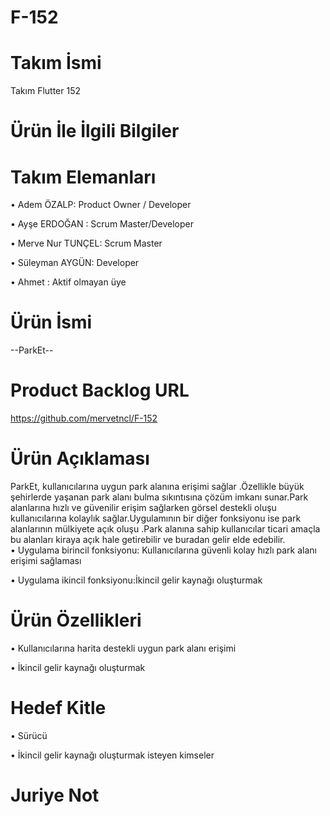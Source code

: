# F-152
# Takım İsmi

Takım Flutter 152

# Ürün İle İlgili Bilgiler

# Takım Elemanları
•	Adem ÖZALP: Product Owner / Developer

•	Ayşe ERDOĞAN :  Scrum Master/Developer

•	Merve Nur TUNÇEL: Scrum Master

•	Süleyman AYGÜN: Developer

•	Ahmet : Aktif olmayan üye 

# Ürün İsmi

--ParkEt--
# Product Backlog URL
https://github.com/mervetncl/F-152 

# Ürün Açıklaması

ParkEt, kullanıcılarına uygun park alanına erişimi sağlar .Özellikle büyük şehirlerde yaşanan park alanı bulma sıkıntısına çözüm imkanı sunar.Park alanlarına hızlı ve güvenilir erişim sağlarken görsel destekli oluşu kullanıcılarına kolaylık sağlar.Uygulamının bir diğer fonksiyonu ise park alanlarının mülkiyete açık oluşu .Park alanına sahip kullanıcılar ticari amaçla bu alanları kiraya açık hale getirebilir ve buradan gelir elde edebilir.   
•	Uygulama birincil fonksiyonu: Kullanıcılarına güvenli kolay hızlı park alanı erişimi sağlaması

•	Uygulama ikincil fonksiyonu:İkincil gelir kaynağı oluşturmak




# Ürün Özellikleri
•	Kullanıcılarına harita destekli uygun park alanı erişimi

•	İkincil gelir kaynağı oluşturmak

# Hedef Kitle
•	Sürücü

• İkincil gelir kaynağı oluşturmak isteyen kimseler

# Juriye Not



